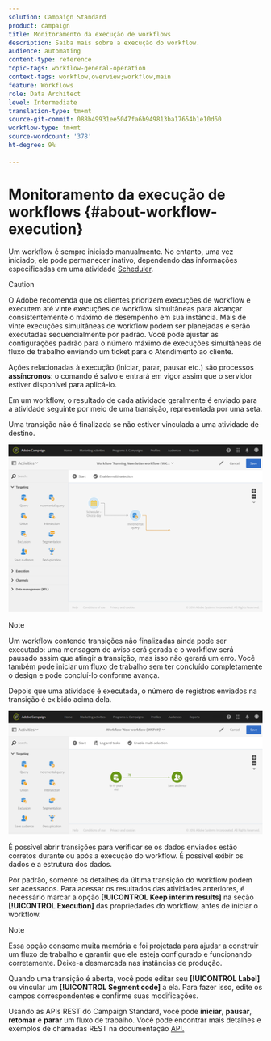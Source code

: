 ```yaml
---
solution: Campaign Standard
product: campaign
title: Monitoramento da execução de workflows
description: Saiba mais sobre a execução do workflow.
audience: automating
content-type: reference
topic-tags: workflow-general-operation
context-tags: workflow,overview;workflow,main
feature: Workflows
role: Data Architect
level: Intermediate
translation-type: tm+mt
source-git-commit: 088b49931ee5047fa6b949813ba17654b1e10d60
workflow-type: tm+mt
source-wordcount: '378'
ht-degree: 9%

---
```



# Monitoramento da execução de workflows {#about-workflow-execution}

Um workflow é sempre iniciado manualmente. No entanto, uma vez iniciado, ele pode permanecer inativo, dependendo das informações especificadas em uma atividade [Scheduler](../../automating/using/scheduler.md).

>[!CAUTION]
>
> O Adobe recomenda que os clientes priorizem execuções de workflow e executem até vinte execuções de workflow simultâneas para alcançar consistentemente o máximo de desempenho em sua instância. Mais de vinte execuções simultâneas de workflow podem ser planejadas e serão executadas sequencialmente por padrão. Você pode ajustar as configurações padrão para o número máximo de execuções simultâneas de fluxo de trabalho enviando um ticket para o Atendimento ao cliente.

Ações relacionadas à execução (iniciar, parar, pausar etc.) são processos **assíncronos**: o comando é salvo e entrará em vigor assim que o servidor estiver disponível para aplicá-lo.

Em um workflow, o resultado de cada atividade geralmente é enviado para a atividade seguinte por meio de uma transição, representada por uma seta.

Uma transição não é finalizada se não estiver vinculada a uma atividade de destino.

![](assets/wkf_execution_1.png)

>[!NOTE]
>
>Um workflow contendo transições não finalizadas ainda pode ser executado: uma mensagem de aviso será gerada e o workflow será pausado assim que atingir a transição, mas isso não gerará um erro. Você também pode iniciar um fluxo de trabalho sem ter concluído completamente o design e pode concluí-lo conforme avança.

Depois que uma atividade é executada, o número de registros enviados na transição é exibido acima dela.

![](assets/wkf_transition_count.png)

É possível abrir transições para verificar se os dados enviados estão corretos durante ou após a execução do workflow. É possível exibir os dados e a estrutura dos dados.

Por padrão, somente os detalhes da última transição do workflow podem ser acessados. Para acessar os resultados das atividades anteriores, é necessário marcar a opção **[!UICONTROL Keep interim results]** na seção **[!UICONTROL Execution]** das propriedades do workflow, antes de iniciar o workflow.

>[!NOTE]
>
>Essa opção consome muita memória e foi projetada para ajudar a construir um fluxo de trabalho e garantir que ele esteja configurado e funcionando corretamente. Deixe-a desmarcada nas instâncias de produção.

Quando uma transição é aberta, você pode editar seu **[!UICONTROL Label]** ou vincular um **[!UICONTROL Segment code]** a ela. Para fazer isso, edite os campos correspondentes e confirme suas modificações.

Usando as APIs REST do Campaign Standard, você pode **iniciar**, **pausar**, **retomar** e **parar** um fluxo de trabalho. Você pode encontrar mais detalhes e exemplos de chamadas REST na documentação [API.](../../api/using/controlling-a-workflow.md)
